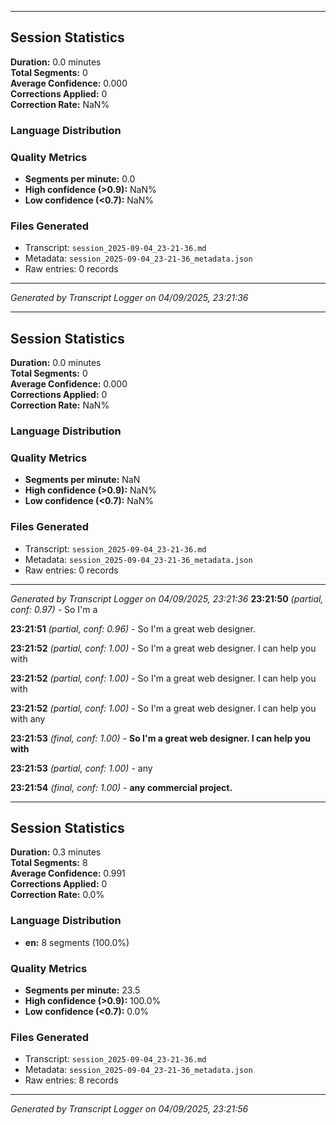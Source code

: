 

---

## Session Statistics

**Duration:** 0.0 minutes  
**Total Segments:** 0  
**Average Confidence:** 0.000  
**Corrections Applied:** 0  
**Correction Rate:** NaN%

### Language Distribution


### Quality Metrics
- **Segments per minute:** 0.0
- **High confidence (>0.9):** NaN%
- **Low confidence (<0.7):** NaN%

### Files Generated
- Transcript: `session_2025-09-04_23-21-36.md`
- Metadata: `session_2025-09-04_23-21-36_metadata.json`
- Raw entries: 0 records

---
*Generated by Transcript Logger on 04/09/2025, 23:21:36*


---

## Session Statistics

**Duration:** 0.0 minutes  
**Total Segments:** 0  
**Average Confidence:** 0.000  
**Corrections Applied:** 0  
**Correction Rate:** NaN%

### Language Distribution


### Quality Metrics
- **Segments per minute:** NaN
- **High confidence (>0.9):** NaN%
- **Low confidence (<0.7):** NaN%

### Files Generated
- Transcript: `session_2025-09-04_23-21-36.md`
- Metadata: `session_2025-09-04_23-21-36_metadata.json`
- Raw entries: 0 records

---
*Generated by Transcript Logger on 04/09/2025, 23:21:36*
**23:21:50** *(partial, conf: 0.97)* - So I'm a

**23:21:51** *(partial, conf: 0.96)* - So I'm a great web designer.

**23:21:52** *(partial, conf: 1.00)* - So I'm a great web designer. I can help you with

**23:21:52** *(partial, conf: 1.00)* - So I'm a great web designer. I can help you with

**23:21:52** *(partial, conf: 1.00)* - So I'm a great web designer. I can help you with any

**23:21:53** *(final, conf: 1.00)* - **So I'm a great web designer. I can help you with**

**23:21:53** *(partial, conf: 1.00)* - any

**23:21:54** *(final, conf: 1.00)* - **any commercial project.**



---

## Session Statistics

**Duration:** 0.3 minutes  
**Total Segments:** 8  
**Average Confidence:** 0.991  
**Corrections Applied:** 0  
**Correction Rate:** 0.0%

### Language Distribution
- **en:** 8 segments (100.0%)

### Quality Metrics
- **Segments per minute:** 23.5
- **High confidence (>0.9):** 100.0%
- **Low confidence (<0.7):** 0.0%

### Files Generated
- Transcript: `session_2025-09-04_23-21-36.md`
- Metadata: `session_2025-09-04_23-21-36_metadata.json`
- Raw entries: 8 records

---
*Generated by Transcript Logger on 04/09/2025, 23:21:56*
